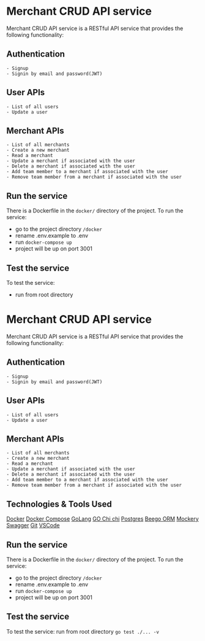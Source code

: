 # Merchant CRUD API service

Merchant CRUD API service is a RESTful API service that provides the following functionality:

## Authentication

    - Signup
    - Signin by email and password(JWT)

## User APIs

    - List of all users
    - Update a user

## Merchant APIs

    - List of all merchants
    - Create a new merchant
    - Read a merchant
    - Update a merchant if associated with the user
    - Delete a merchant if associated with the user
    - Add team member to a merchant if associated with the user
    - Remove team member from a merchant if associated with the user


## Run the service

There is a Dockerfile in the `docker/` directory of the project.
To run the service:
- go to the project directory `/docker`
- rename .env.example to .env
- run `docker-compose up`
- project will be up on port 3001

## Test the service
To test the service:
- run from root directory 
# Merchant CRUD API service

Merchant CRUD API service is a RESTful API service that provides the following functionality:

## Authentication

    - Signup
    - Signin by email and password(JWT)

## User APIs

    - List of all users
    - Update a user

## Merchant APIs

    - List of all merchants
    - Create a new merchant
    - Read a merchant
    - Update a merchant if associated with the user
    - Delete a merchant if associated with the user
    - Add team member to a merchant if associated with the user
    - Remove team member from a merchant if associated with the user

## Technologies & Tools Used
[Docker](https://www.docker.com/)
[Docker Compose](https://docs.docker.com/compose/overview/)
[GoLang](https://golang.org/doc/default_packages/net.html)
[GO Chi chi](https://github.com/go-chi/chi)
[Postgres](https://www.postgresql.org/)
[Beego ORM](https://beego.me/docs/mvc/basics.html)
[Mockery](https://github.com/vektra/mockery)
[Swagger](https://swagger.io/)
[Git](https://git-scm.com/)
[VSCode](https://code.visualstudio.com/)


    

## Run the service

There is a Dockerfile in the `docker/` directory of the project.
To run the service:
- go to the project directory `/docker`
- rename .env.example to .env
- run `docker-compose up`
- project will be up on port 3001

## Test the service
To test the service:
run from root directory `go test ./... -v`
